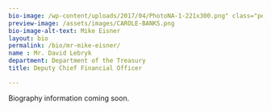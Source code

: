```yaml
---
bio-image: /wp-content/uploads/2017/04/PhotoNA-1-221x300.png" class="person-headshot wp-post-image"
preview-image: /assets/images/CAROLE-BANKS.png
bio-image-alt-text: Mike Eisner
layout: bio
permalink: /bio/mr-mike-eisner/
name : Mr. David Lebryk
department: Department of the Treasury
title: Deputy Chief Financial Officer

---
```


Biography information coming soon.
